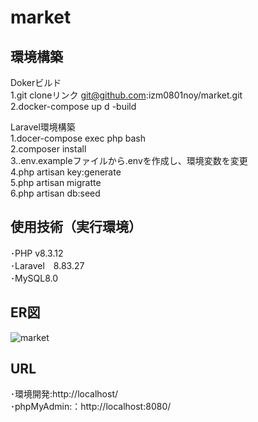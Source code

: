 # market  
  
## 環境構築  
Dokerビルド<br>
1.git cloneリンク git@github.com:izm0801noy/market.git  
2.docker-compose up d -build  
  
Laravel環境構築<br>
1.docer-compose exec php bash  
2.composer install  
3..env.exampleファイルから.envを作成し、環境変数を変更  
4.php artisan key:generate  
5.php artisan migratte  
6.php artisan db:seed  
  
## 使用技術（実行環境）  
･PHP v8.3.12   
･Laravel　8.83.27  
･MySQL8.0  


  
## ER図
![market](https://github.com/user-attachments/assets/107a5a1f-2a80-47db-ac7b-f0f224632813)  
  
## URL  
･環境開発:http://localhost/  
･phpMyAdmin:：http://localhost:8080/  
